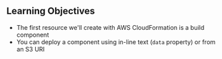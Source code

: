 ## Learning Objectives

* The first resource we'll create with AWS CloudFormation is a build component
* You can deploy a component using in-line text (`data` property) or from an S3 URI
